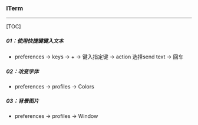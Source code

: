 ### ITerm

------

[TOC]

##### 01：使用快捷键键入文本

- preferences -> keys -> + -> 键入指定键 -> action 选择send text -> 回车

##### 02：改变字体 

- preferences -> profiles -> Colors 

##### 03：背景图片

- preferences -> profiles ->  Window

